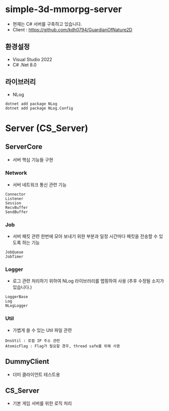 # simple-3d-mmorpg-server
- 현재는 C# 서버를 구축하고 있습니다.
- Client : https://github.com/kdh0794/GuardianOfNature2D  
## 환경설정
- Visual Studio 2022
- C# .Net 8.0

## 라이브러리
- NLog
```
dotnet add package NLog
dotnet add package NLog.Config
```

# Server (CS_Server)
## ServerCore
- 서버 핵심 기능들 구현
### Network
- 서버 네트워크 통신 관련 기능
```
Connector
Listener
Session
RecvBuffer
SendBuffer
```
### Job
- 서버 패킷 관련 한번에 모아 보내기 위한 부분과 일정 시간마다 패킷을 전송할 수 있도록 하는 기능
```
JobQueue
JobTimer
```
### Logger
- 로그 관련 처리하기 위하여 NLog 라이브러리를 맵핑하여 사용 (추후 수정될 소지가 있습니다.)
```
LoggerBase
Log
NLogLogger
```
### Util
- 가볍게 쓸 수 있는 Util 파일 관련 
```
DnsUtil : 로컬 IP 주소 관련
AtomicFlag : Flag가 필요할 경우, thread safe를 위해 사용
```

## DummyClient
- 더미 클라이언트 테스트용

## CS_Server
- 기본 게임 서버를 위한 로직 처리